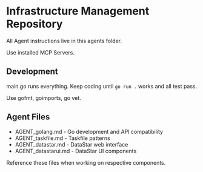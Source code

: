 # Infrastructure Management Repository

All Agent instructions live in this agents folder.

Use installed MCP Servers.

## Development

main.go runs everything. Keep coding until `go run .` works and all test pass. 

Use gofmt, goimports, go vet.

## Agent Files

- AGENT_golang.md - Go development and API compatibility
- AGENT_taskfile.md - Taskfile patterns  
- AGENT_datastar.md - DataStar web interface
- AGENT_datastarui.md - DataStar UI components

Reference these files when working on respective components.